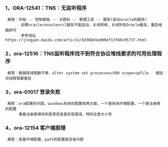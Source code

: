 ### 1，ORA-12541：TNS：无监听程序
     解答：开始 -- 控制面板 -- 大图标 -- 管理工具 -- 服务(启动oracle的服务)
           如果oracleconsoleorcl服务不能启动，关闭网络，关闭所有Oracle服务，重启电脑即可
           参考地址  https://jingyan.baidu.com/article/5d368d1ed09ef13f60c05737.html
### 2，ora-12516：TNS监听程序找不到符合协议堆栈要求的可用处理程序
     解答：数据库线程数不够，alter system set processes=500 scope=spfile   增加完线程需要重启
### 3，ora-01017 登录失败
     解答：ora配置的问题，windows系统的配置有两方面，一个是系统环境配置，一个是注册表的配置
          看看注册表填写的登录信息是否有错误，特别注意大小写
### 4，ora-12154 客户端报错
     解答：查看环境配置，path的配置是否有问题

